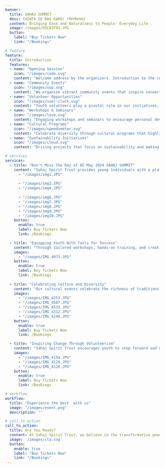 ```yaml
---
banner:
  title: SAHAJ SUMMIT - 
  desc: CHINTA SE BAS KARO! (चिन्त्यैवालम्)
  content: Bringing Ease and Naturalness to People' Everyday Life .
  image: /images/DSC03791.JPG
  button:
    label: "Buy Tickets Now"
    link: "/Bookings"

# feature
feature: 
  title: Introduction
  features:
  - name: "Opening Session"
    icon: "/images/code.svg"
    content: "Welcome address by the organizers. Introduction to the concept of Sahaj and its relevance in modern life."
  - name: "Community Events"
    icon: "/images/oop.svg"
    content: "We organize vibrant community events that inspire connection, growth, and social responsibility."
  - name: "Volunteer Opportunities"
    icon: "/images/user-clock.svg"
    content: "Youth volunteers play a pivotal role in our initiatives, gaining valuable experience while giving back to the community."
  - name: "Workshops & Seminars"
    icon: "/images/love.svg"
    content: "Engaging workshops and seminars to encourage personal development, teamwork, and innovative thinking."
  - name: "Cultural Programs"
    icon: "/images/speedometer.svg"
    content: "Celebrate diversity through cultural programs that highlight the rich traditions and talents of our participants."
  - name: "Sustainability Initiatives"
    icon: "/images/cloud.svg"
    content: "Driving projects that focus on sustainability and making a lasting impact on society and the environment."

# services
services:
  - title: "Don't Miss the Day of 05 May 2024 SAHAJ SUMMIT"
    content: "Sahaj Spirit Trust provides young individuals with a platform to lead meaningful initiatives, paving the way for a brighter, more compassionate world. Through youth-led programs, we aim to cultivate leadership, responsibility, and empathy."   images:
      - "/images/img1.JPG"
    
      - "/images/img3.JPG"
      - "/images/img4.JPG"
  
      - "/images/img6.JPG"
      - "/images/img7.JPG"  
      - "/images/img8.JPG"
      - "/images/img9.JPG"
      - "/images/img10.JPG"
    button:
      enable: true
      label: Buy Tickets Now
      link: /Bookings

  - title: "Equipping Youth With Tools for Success"
    content: "Through tailored workshops, hands-on training, and creative learning opportunities, we empower the next generation with the skills they need to excel—both personally and professionally."    
    images: 
      - "/images/IMG_4073.JPG"
    button:
      enable: true
      label: Buy Tickets Now
      link: /Bookings
  
  - title: "Celebrating Culture and Diversity"
    content: "Our cultural events celebrate the richness of traditions and talents across communities, building bridges of understanding and appreciation for diversity"  
    images:
      - "/images/IMG_4253.JPG"
      - "/images/IMG_4507.JPG"
      - "/images/IMG_4533.JPG"
      - "/images/IMG_4312.JPG"
      - "/images/IMG_4148.JPG"
    button:
      enable: true
      label: Buy Tickets Now
      link: /Bookings

  - title: "Inspiring Change Through Volunteerism"
    content: "Sahaj Spirit Trust encourages youth to step forward and make a difference. Our volunteer programs provide the perfect opportunity to give back to society while developing valuable skills and meaningful connections."    
    images:
      - "/images/IMG_4154.JPG"
      - "/images/IMG_4129.JPG"
      - "/images/IMG_4126.JPG"
    button:
      enable: true
      label: Buy Tickets Now
      link: /Bookings

# workflow
workflow: 
  title: "Experience the best  with us"
  image: "/images/event.png"
  description: ""

# call_to_action
call_to_action:
  title: Are You Ready? 
  content: At Sahaj Spirit Trust, we believe in the transformative power of youth-driven initiatives. Our mission is to provide a platform for young minds to organize and lead events that foster creativity, collaboration, and community well-being..
  image: '/images/cta.svg'
  button:
    enable: true
    label: "Buy Tickets Now"
    link: "/Bookings"
---
```


